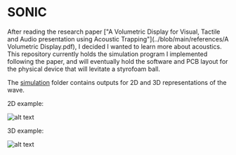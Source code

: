 # SONIC

After reading the research paper ["A Volumetric Display for Visual, Tactile and Audio presentation using Acoustic Trapping"](../blob/main/references/A Volumetric Display.pdf), I decided I wanted to learn more about acoustics. This repository currently holds the simulation program I implemented following the paper, and will eventually hold the software and PCB layout for the physical device that will levitate a styrofoam ball.

The [simulation](/tree/main/simulation) folder contains outputs for 2D and 3D representations of the wave.

2D example:

![alt text](/blob/main/simulation/2D/frames/frame_0.png)

3D example:

![alt text](/blob/main/simulation/3D/frames/frame_10193.png)